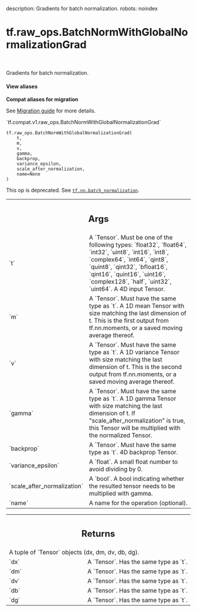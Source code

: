 description: Gradients for batch normalization.
robots: noindex

# tf.raw_ops.BatchNormWithGlobalNormalizationGrad

<!-- Insert buttons and diff -->

<table class="tfo-notebook-buttons tfo-api nocontent" align="left">

</table>



Gradients for batch normalization.


<section class="expandable">
  <h4 class="showalways">View aliases</h4>
  <p>
<b>Compat aliases for migration</b>
<p>See
<a href="https://www.tensorflow.org/guide/migrate">Migration guide</a> for
more details.</p>
<p>`tf.compat.v1.raw_ops.BatchNormWithGlobalNormalizationGrad`</p>
</p>
</section>

<pre class="devsite-click-to-copy prettyprint lang-py tfo-signature-link">
<code>tf.raw_ops.BatchNormWithGlobalNormalizationGrad(
    t,
    m,
    v,
    gamma,
    backprop,
    variance_epsilon,
    scale_after_normalization,
    name=None
)
</code></pre>



<!-- Placeholder for "Used in" -->

This op is deprecated. See <a href="../../tf/nn/batch_normalization.md"><code>tf.nn.batch_normalization</code></a>.

<!-- Tabular view -->
 <table class="responsive fixed orange">
<colgroup><col width="214px"><col></colgroup>
<tr><th colspan="2"><h2 class="add-link">Args</h2></th></tr>

<tr>
<td>
`t`<a id="t"></a>
</td>
<td>
A `Tensor`. Must be one of the following types: `float32`, `float64`, `int32`, `uint8`, `int16`, `int8`, `complex64`, `int64`, `qint8`, `quint8`, `qint32`, `bfloat16`, `qint16`, `quint16`, `uint16`, `complex128`, `half`, `uint32`, `uint64`.
A 4D input Tensor.
</td>
</tr><tr>
<td>
`m`<a id="m"></a>
</td>
<td>
A `Tensor`. Must have the same type as `t`.
A 1D mean Tensor with size matching the last dimension of t.
This is the first output from tf.nn.moments,
or a saved moving average thereof.
</td>
</tr><tr>
<td>
`v`<a id="v"></a>
</td>
<td>
A `Tensor`. Must have the same type as `t`.
A 1D variance Tensor with size matching the last dimension of t.
This is the second output from tf.nn.moments,
or a saved moving average thereof.
</td>
</tr><tr>
<td>
`gamma`<a id="gamma"></a>
</td>
<td>
A `Tensor`. Must have the same type as `t`.
A 1D gamma Tensor with size matching the last dimension of t.
If "scale_after_normalization" is true, this Tensor will be multiplied
with the normalized Tensor.
</td>
</tr><tr>
<td>
`backprop`<a id="backprop"></a>
</td>
<td>
A `Tensor`. Must have the same type as `t`. 4D backprop Tensor.
</td>
</tr><tr>
<td>
`variance_epsilon`<a id="variance_epsilon"></a>
</td>
<td>
A `float`. A small float number to avoid dividing by 0.
</td>
</tr><tr>
<td>
`scale_after_normalization`<a id="scale_after_normalization"></a>
</td>
<td>
A `bool`.
A bool indicating whether the resulted tensor
needs to be multiplied with gamma.
</td>
</tr><tr>
<td>
`name`<a id="name"></a>
</td>
<td>
A name for the operation (optional).
</td>
</tr>
</table>



<!-- Tabular view -->
 <table class="responsive fixed orange">
<colgroup><col width="214px"><col></colgroup>
<tr><th colspan="2"><h2 class="add-link">Returns</h2></th></tr>
<tr class="alt">
<td colspan="2">
A tuple of `Tensor` objects (dx, dm, dv, db, dg).
</td>
</tr>
<tr>
<td>
`dx`<a id="dx"></a>
</td>
<td>
A `Tensor`. Has the same type as `t`.
</td>
</tr><tr>
<td>
`dm`<a id="dm"></a>
</td>
<td>
A `Tensor`. Has the same type as `t`.
</td>
</tr><tr>
<td>
`dv`<a id="dv"></a>
</td>
<td>
A `Tensor`. Has the same type as `t`.
</td>
</tr><tr>
<td>
`db`<a id="db"></a>
</td>
<td>
A `Tensor`. Has the same type as `t`.
</td>
</tr><tr>
<td>
`dg`<a id="dg"></a>
</td>
<td>
A `Tensor`. Has the same type as `t`.
</td>
</tr>
</table>

